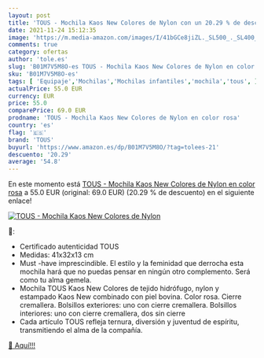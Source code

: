 ```yaml
---
layout: post
title: 'TOUS - Mochila Kaos New Colores de Nylon con un 20.29 % de descuento'
date: 2021-11-24 15:12:35
image: 'https://m.media-amazon.com/images/I/41bGCe8jiZL._SL500_._SL400_.jpg'
comments: true
category: ofertas
author: 'tole.es'
slug: 'B01M7V5M8O-es TOUS - Mochila Kaos New Colores de Nylon en color rosa'
sku: 'B01M7V5M8O-es'
tags: [ 'Equipaje','Mochilas','Mochilas infantiles','mochila','tous', ]
actualPrice: 55.0 EUR
currency: EUR
price: 55.0
comparePrice: 69.0 EUR
prodname: 'TOUS - Mochila Kaos New Colores de Nylon en color rosa'
country: 'es'
flag: '🇪🇸'
brand: 'TOUS'
buyurl: 'https://www.amazon.es/dp/B01M7V5M8O/?tag=tolees-21'
descuento: '20.29'
average: '54.8'
---
```


En este momento está [TOUS - Mochila Kaos New Colores de Nylon en color rosa](https://www.amazon.es/dp/B01M7V5M8O/?tag=tolees-21) a 55.0 EUR (original: 69.0 EUR) (20.29 %  de descuento) en el siguiente enlace!

[![TOUS - Mochila Kaos New Colores de Nylon](https://m.media-amazon.com/images/I/41bGCe8jiZL._SL500_._SL400_.jpg)](https://www.amazon.es/dp/B01M7V5M8O/?tag=tolees-21)

🔎:

- Certificado autenticidad TOUS
- Medidas: 41x32x13 cm
- Must -have imprescindible. El estilo y la feminidad que derrocha esta mochila hará que no puedas pensar en ningún otro complemento. Será como tu alma gemela.
- Mochila TOUS Kaos New Colores de tejido hidrófugo, nylon y estampado Kaos New combinado con piel bovina. Color rosa. Cierre cremallera. Bolsillos exteriores: uno con cierre cremallera. Bolsillos interiores: uno con cierre cremallera, dos sin cierre
- Cada artículo TOUS refleja ternura, diversión y juventud de espíritu, transmitiendo el alma de la compañía.

[🛒 Aquí!!!](https://www.amazon.es/dp/B01M7V5M8O/?tag=tolees-21)
